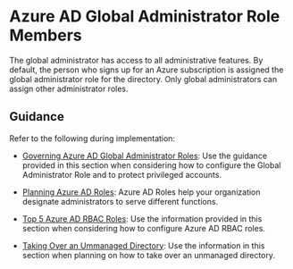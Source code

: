 # Azure AD Global Administrator Role Members

The global administrator has access to all administrative features. By default, the person who signs up for an Azure subscription is assigned the global administrator role for the directory. Only global administrators can assign other administrator roles.



## Guidance

Refer to the following during implementation:

  - [Governing Azure AD Global Administrator Roles](3.3.1-Governing-Azure-AD-Global-Administrator-Roles.md): Use the guidance provided in this section when considering how to configure the Global Administrator Role and to protect privileged accounts.
	
  - [Planning Azure AD Roles](3.3.2-Planning-Azure-AD-Roles.md): Azure AD Roles help your organization designate administrators to serve different functions.
	
  - [Top 5 Azure AD RBAC Roles](3.3.3-Top-5-Azure-AD-RBAC-Roles.md): Use the information provided in this section when considering how to configure Azure AD RBAC roles.
	
  - [Taking Over an Ummanaged Directory](3.3.4-Taking-Over-an-Unmanaged-Directory.md): Use the information in this section when planning on how to take over an unmanaged directory.
